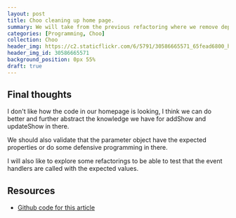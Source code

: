 ```yaml
---
layout: post
title: Choo cleaning up home page.
summary: We will take from the previous refactoring where we remove dependencies on the framework.
categories: [Programming, Choo]
collection: Choo
header_img: https://c2.staticflickr.com/6/5791/30586665571_65fead6800_h.jpg
header_img_id: 30586665571
background_position: 0px 55%
draft: true
---
```



## Final thoughts

I don't like how the code in our homepage is looking, I think we can do better and further abstract the knowledge we have for addShow and updateShow in there.

We should also validate that the parameter object have the expected properties or do some defensive programming in there.

I will also like to explore some refactorings to be able to test that the event handlers are called with the expected values.

## Resources

* [Github code for this article](https://github.com/hgarcia/tv-series/releases/tag/v0.4)
